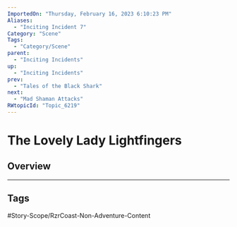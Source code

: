 ```yaml
---
ImportedOn: "Thursday, February 16, 2023 6:10:23 PM"
Aliases:
  - "Inciting Incident 7"
Category: "Scene"
Tags:
  - "Category/Scene"
parent:
  - "Inciting Incidents"
up:
  - "Inciting Incidents"
prev:
  - "Tales of the Black Shark"
next:
  - "Mad Shaman Attacks"
RWtopicId: "Topic_6219"
---
```

# The Lovely Lady Lightfingers
## Overview

---
## Tags
#Story-Scope/RzrCoast-Non-Adventure-Content

